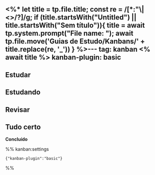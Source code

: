 <%*
let title = tp.file.title;
const re = /[*:"\\|<>/?]/g;
if (title.startsWith("Untitled") || title.startsWith("Sem título")){
	title = await tp.system.prompt("File name: ");
	await tp.file.move('Guias de Estudo/Kanbans/' + title.replace(re, '_'))
}
%>---
tag: kanban <% await title %>
kanban-plugin: basic
---

## Estudar


## Estudando


## Revisar


## Tudo certo


**Concluído**


%% kanban:settings
```
{"kanban-plugin":"basic"}
```
%%